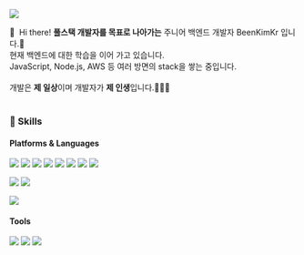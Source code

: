 <p>
  <a href="mailto:bin9610@gmail.com" target="_blank"><img src="https://img.shields.io/badge/bin9610@gmail.com-EA4335?style=flat-square&logo=Gmail&logoColor=white"/></a>
</p>

<p>
  👋&nbsp; Hi there! <b>풀스택 개발자를 목표로 나아가는</b> 주니어 백엔드 개발자 BeenKimKr 입니다.🚀<br/>
  현재 백엔드에 대한 학습을 이어 가고 있습니다.<br/>
  JavaScript, Node.js, AWS 등 여러 방면의 stack을 쌓는 중입니다. <br/><br/>
  개발은 <b>제 일상</b>이며 개발자가 <b>제 인생</b>입니다.🧑🏻‍💻 <br/><br/>
</p>

### 💪 Skills
#### Platforms & Languages
<p>
  <img src="https://img.shields.io/badge/HTML5-E34F26?style=flat-square&logo=HTML5&logoColor=white"/>
  <img src="https://img.shields.io/badge/JavaScript-F7DF1E?style=flat-square&logo=JavaScript&logoColor=black"/>
  <img src="https://img.shields.io/badge/Node.js-339933?style=flat-square&logo=Node.js&logoColor=white"/>
  <img src="https://img.shields.io/badge/React-61DAFB?style=flat-square&logo=CSS3&logoColor=black"/>
  <img src="https://img.shields.io/badge/Python-3776AB?style=flat-square&logo=Python&logoColor=white"/>
  <img src="https://img.shields.io/badge/Java-007396?style=flat-square&logo=Java&logoColor=white"/>
  <img src="https://img.shields.io/badge/C-A8B9CC?style=flat-square&logo=C&logoColor=black"/>
  <img src="https://img.shields.io/badge/R-276DC3?style=flat-square&logo=R&logoColor=white"/>
</p>
<p>
  <img src="https://img.shields.io/badge/MongoDB-47A248?style=flat-square&logo=MongoDB&logoColor=white"/>
  <img src="https://img.shields.io/badge/MySQL-4479A1?style=flat-square&logo=MySQL&logoColor=white"/>
</p>
<p>
  <img src="https://img.shields.io/badge/Amazon AWS-232F3E?style=flat-square&logo=Amazon AWS&logoColor=white"/>
</p>

#### Tools
<p>
  <img src="https://img.shields.io/badge/Git-F05032?style=flat-square&logo=Git&logoColor=white"/>
  <img src="https://img.shields.io/badge/Visual Studio Code-007ACC?style=flat-square&logo=Visual Studio Code&logoColor=white"/>
  <img src="https://img.shields.io/badge/Jupyter-F37626?style=flat-square&logo=Jupyter&logoColor=white"/>
</p>
